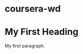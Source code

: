 # coursera-wd
<!DOCTYPE html>
<html>
<body>

<h1>My First Heading</h1>
<p>My first paragraph.</p>

</body>
</html>

  
